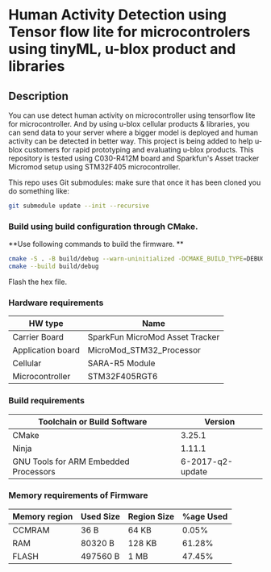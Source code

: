 # Human Activity Detection using Tensor flow lite for microcontrolers using tinyML, u-blox product and libraries
## Description
You can use detect human activity on microcontroller using tensorflow lite for microcontroller. And by using u-blox cellular products & libraries, you can send data to your server where a bigger model is deployed and human activity can be detected in better way. This project is being added to help u-blox customers for rapid prototyping and evaluating u-blox products. This repository is tested using C030-R412M board and Sparkfun's Asset tracker Micromod setup using STM32F405 microcontroller.

This repo uses Git submodules: make sure that once it has been cloned you do something like:
```sh
git submodule update --init --recursive
```

### Build using build configuration through CMake.

**Use following commands to build the firmware. **
```sh
cmake -S . -B build/debug --warn-uninitialized -DCMAKE_BUILD_TYPE=DEBUG -DCMAKE_TOOLCHAIN_FILE=toolchain-STM32F405.cmake -GNinja
cmake --build build/debug
```

Flash the hex file.

### Hardware requirements
| HW type | Name |
| ------ | ------ |
| Carrier Board | SparkFun MicroMod Asset Tracker |
| Application board | MicroMod_STM32_Processor |
| Cellular | SARA-R5 Module |
| Microcontroller | STM32F405RGT6 |

### Build requirements
| Toolchain or Build Software | Version |
| ------ | ------ |
| CMake | 3.25.1 |
| Ninja | 1.11.1 |
| GNU Tools for ARM Embedded Processors | 6-2017-q2-update |

### Memory requirements of Firmware
| Memory region |  Used Size   |	Region Size 	|	%age Used |
| ------ | ------ | ------ |  ------  | 
| CCMRAM        |  36 B        |		64 KB      	|	0.05%     |
| RAM       	  |  80320 B     |  	128 KB     	|	61.28%   |
| FLASH      	  |  497560 B    |  	1 MB     	|	47.45%    |


